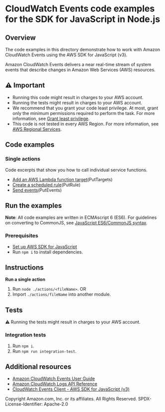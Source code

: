 # CloudWatch Events code examples for the SDK for JavaScript in Node.js

## Overview

The code examples in this directory demonstrate how to work with Amazon CloudWatch Events
using the AWS SDK for JavaScript (v3).

Amazon CloudWatch Events delivers a near real-time stream of system events that describe 
changes in Amazon Web Services (AWS) resources.

## ⚠️ Important

- Running this code might result in charges to your AWS account.
- Running the tests might result in charges to your AWS account.
- We recommend that you grant your code least privilege. At most, grant only the minimum permissions required to perform the task. For more information, see [Grant least privilege](https://docs.aws.amazon.com/IAM/latest/UserGuide/best-practices.html#grant-least-privilege).
- This code is not tested in every AWS Region. For more information, see [AWS Regional Services](https://aws.amazon.com/about-aws/global-infrastructure/regional-product-services).

## Code examples

### Single actions

Code excerpts that show you how to call individual service functions.

- [Add an AWS Lambda function target](actions/put-targets.js)(PutTargets)
- [Create a scheduled rule](actions/put-rule.js)(PutRule)
- [Send events](actions/put-events.js)(PutEvents)

## Run the examples

**Note**: All code examples are written in ECMAscript 6 (ES6). For guidelines on converting to CommonJS, see
[JavaScript ES6/CommonJS syntax](https://docs.aws.amazon.com/sdk-for-javascript/v3/developer-guide/sdk-examples-javascript-syntax.html).

### Prerequisites

- [Set up AWS SDK for JavaScript](../README.rst)
- Run `npm i` to install dependencies.

## Instructions

**Run a single action**

1. Run `node ./actions/<fileName>`.
   OR
1. Import `./actions/fileName` into another module.

## Tests

⚠️ Running the tests might result in charges to your AWS account.

### Integration tests

1. Run `npm i`.
1. Run `npm run integration-test`.

## Additional resources

- [Amazon CloudWatch Events User Guide](https://docs.aws.amazon.com/AmazonCloudWatch/latest/events/WhatIsCloudWatchEvents.html)
- [Amazon CloudWatch Logs API Reference](https://docs.aws.amazon.com/eventbridge/latest/APIReference/Welcome.html)
- [CloudWatch Events Client - AWS SDK for JavaScript (v3)](https://docs.aws.amazon.com/AWSJavaScriptSDK/v3/latest/client/cloudwatch-events/index.html)

Copyright Amazon.com, Inc. or its affiliates. All Rights Reserved. SPDX-License-Identifier: Apache-2.0
